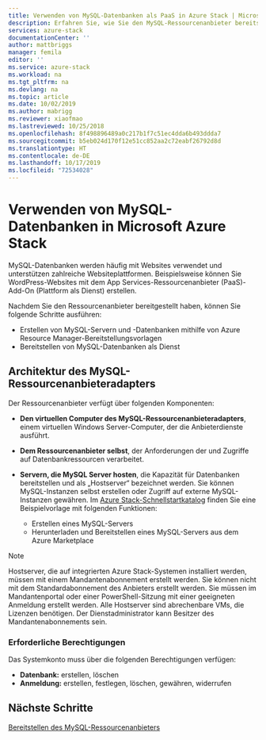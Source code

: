 ```yaml
---
title: Verwenden von MySQL-Datenbanken als PaaS in Azure Stack | Microsoft-Dokumentation
description: Erfahren Sie, wie Sie den MySQL-Ressourcenanbieter bereitstellen und MySQL-Databases as a Service in Azure Stack einrichten.
services: azure-stack
documentationCenter: ''
author: mattbriggs
manager: femila
editor: ''
ms.service: azure-stack
ms.workload: na
ms.tgt_pltfrm: na
ms.devlang: na
ms.topic: article
ms.date: 10/02/2019
ms.author: mabrigg
ms.reviewer: xiaofmao
ms.lastreviewed: 10/25/2018
ms.openlocfilehash: 8f498896489a0c217b1f7c51ec4dda6b493ddda7
ms.sourcegitcommit: b5eb024d170f12e51cc852aa2c72eabf26792d8d
ms.translationtype: HT
ms.contentlocale: de-DE
ms.lasthandoff: 10/17/2019
ms.locfileid: "72534028"
---
```

# <a name="use-mysql-databases-on-microsoft-azure-stack"></a>Verwenden von MySQL-Datenbanken in Microsoft Azure Stack

MySQL-Datenbanken werden häufig mit Websites verwendet und unterstützen zahlreiche Websiteplattformen. Beispielsweise können Sie WordPress-Websites mit dem App Services-Ressourcenanbieter (PaaS)-Add-On (Plattform als Dienst) erstellen.

Nachdem Sie den Ressourcenanbieter bereitgestellt haben, können Sie folgende Schritte ausführen:

* Erstellen von MySQL-Servern und -Datenbanken mithilfe von Azure Resource Manager-Bereitstellungsvorlagen
* Bereitstellen von MySQL-Datenbanken als Dienst  

## <a name="mysql-resource-provider-adapter-architecture"></a>Architektur des MySQL-Ressourcenanbieteradapters

Der Ressourcenanbieter verfügt über folgenden Komponenten:

* **Den virtuellen Computer des MySQL-Ressourcenanbieteradapters**, einem virtuellen Windows Server-Computer, der die Anbieterdienste ausführt.
* **Dem Ressourcenanbieter selbst**, der Anforderungen der und Zugriffe auf Datenbankressourcen verarbeitet.
* **Servern, die MySQL Server hosten**, die Kapazität für Datenbanken bereitstellen und als „Hostserver“ bezeichnet werden. Sie können MySQL-Instanzen selbst erstellen oder Zugriff auf externe MySQL-Instanzen gewähren. Im [Azure Stack-Schnellstartkatalog](https://github.com/Azure/AzureStack-QuickStart-Templates/tree/master/mysql-standalone-server-windows) finden Sie eine Beispielvorlage mit folgenden Funktionen:

  * Erstellen eines MySQL-Servers
  * Herunterladen und Bereitstellen eines MySQL-Servers aus dem Azure Marketplace

> [!NOTE]
> Hostserver, die auf integrierten Azure Stack-Systemen installiert werden, müssen mit einem Mandantenabonnement erstellt werden. Sie können nicht mit dem Standardabonnement des Anbieters erstellt werden. Sie müssen im Mandantenportal oder einer PowerShell-Sitzung mit einer geeigneten Anmeldung erstellt werden. Alle Hostserver sind abrechenbare VMs, die Lizenzen benötigen. Der Dienstadministrator kann Besitzer des Mandantenabonnements sein.

### <a name="required-privileges"></a>Erforderliche Berechtigungen

Das Systemkonto muss über die folgenden Berechtigungen verfügen:

* **Datenbank:** erstellen, löschen
* **Anmeldung:** erstellen, festlegen, löschen, gewähren, widerrufen  

## <a name="next-steps"></a>Nächste Schritte

[Bereitstellen des MySQL-Ressourcenanbieters](azure-stack-mysql-resource-provider-deploy.md)
